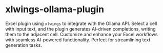 # xlwings-ollama-plugin
Excel plugin using `xlwings` to integrate with the Ollama API. Select a cell with input text, and the plugin generates AI-driven completions, writing them to the adjacent cell. Customize and enhance your Excel workflows with seamless AI-powered functionality. Perfect for streamlining text generation tasks.

